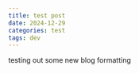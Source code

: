 ```yaml
---
title: test post
date: 2024-12-29
categories: test
tags: dev
---
```


testing out some new blog formatting